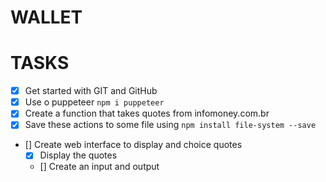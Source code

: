 #                                  WALLET  

# TASKS

- [x] Get started with GIT and GitHub
- [x] Use o puppeteer `npm i puppeteer` 
- [x] Create a function that takes quotes from infomoney.com.br 
- [x] Save these actions to some file using `npm install file-system --save`
- [] Create web interface to display and choice quotes
    - [x] Display the quotes 
    - [] Create an input and output